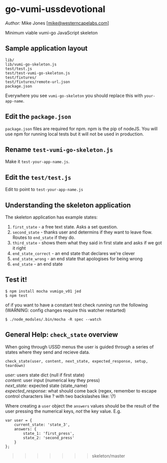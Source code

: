 go-vumi-ussdevotional
=====================
*Author:* Mike Jones [mike@westerncapelabs.com]

Minimum viable vumi-go JavaScript skeleton

## Sample application layout

    lib/
    lib/vumi-go-skeleton.js
    test/test.js
    test/test-vumi-go-skeleton.js
    test/fixtures/
    test/fixtures/remote-url.json
    package.json

Everywhere you see `vumi-go-skeleton` you should replace this with `your-app-name`.


## Edit the `package.json`

`package.json` files are required for npm. npm is the pip of nodeJS. You will use npm for running local tests but it will not be used in production.

## Rename `test-vumi-go-skeleton.js`

Make it `test-your-app-name.js`.


## Edit the `test/test.js`

Edit to point to `test-your-app-name.js`


## Understanding the skeleton application

The skeleton application has example states:

1. `first_state` - a free text state. Asks a set question.
2. `second_state` - thanks user and determins if they want to leave flow. Routes to `end_state` if they do.
3. `third_state` - shows them what they said in first state and asks if we got it right
4. `end_state_correct` - an end state that declares we're clever
5. `end_state_wrong` - an end state that apologises for being wrong
3. `end_state` - an end state


## Test it!

    $ npm install mocha vumigo_v01 jed
    $ npm test

of if you want to have a constant test check running run the following (WARNING: config changes require this watcher restarted)

    $ ./node_modules/.bin/mocha -R spec --watch


## General Help: `check_state` overview

When going through USSD menus the user is guided through a series of states where they 
send and recieve data. 

    check_state(user, content, next_state, expected_response, setup, teardown)

*user:* users state dict (null if first state)  
*content:* user input (numerical key they press)   
*next_state:* expected state (state_name)  
*expected_response:* what should come back (regex, remember to escape control characters like ? with two backslashes like: \\\?)  

Where creating a `user` object the `answers` values should be the result of the user pressing the numerical keys, *not* the key value. E.g.

    var user = {
        current_state: 'state_3',
        answers: {
            state_1: 'first_press',
            state_2: 'second_press'
        }
    };



>>>>>>> skeleton/master
